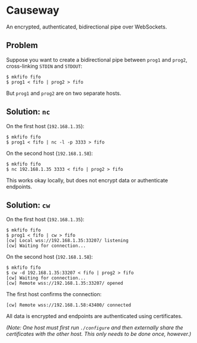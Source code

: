 # Causeway

An encrypted, authenticated, bidirectional pipe over WebSockets.

## Problem

Suppose you want to create a bidirectional pipe between `prog1` and `prog2`, cross-linking `STDIN` and `STDOUT`:

    $ mkfifo fifo
    $ prog1 < fifo | prog2 > fifo
 
But `prog1` and `prog2` are on two separate hosts. 

## Solution: `nc`

On the first host (`192.168.1.35`):

    $ mkfifo fifo
    $ prog1 < fifo | nc -l -p 3333 > fifo

On the second host (`192.168.1.58`):

    $ mkfifo fifo
    $ nc 192.168.1.35 3333 < fifo | prog2 > fifo

This works okay locally, but does not encrypt data or authenticate endpoints.

## Solution: `cw`

On the first host (`192.168.1.35`):

    $ mkfifo fifo
    $ prog1 < fifo | cw > fifo
    [cw] Local wss://192.168.1.35:33207/ listening
    [cw] Waiting for connection...

On the second host (`192.168.1.58`):

    $ mkfifo fifo
    $ cw -d 192.168.1.35:33207 < fifo | prog2 > fifo
    [cw] Waiting for connection...
    [cw] Remote wss://192.168.1.35:33207/ opened

The first host confirms the connection:

    [cw] Remote wss://192.168.1.58:43400/ connected

All data is encrypted and endpoints are authenticated using certificates.

_(Note: One host must first run `./configure` and then externally share the certificates with the other host. This only needs to be done once, however.)_
